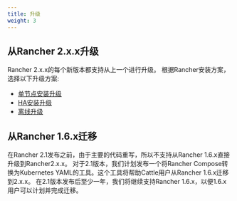 ```yaml
---
title: 升级
weight: 3
---
```


## 从Rancher 2.x.x升级

Rancher 2.x.x的每个新版本都支持从上一个进行升级。
根据Rancher安装方案，选择以下升级方案:

- [单节点安装升级](./single-node-upgrade/)
- [HA安装升级](./ha-server-upgrade/)
- [离线升级](./air-gap-upgrade/)

## 从Rancher 1.6.x迁移

在Rancher 2.1发布之前，由于主要的代码重写，所以不支持从Rancher 1.6.x直接升级到Rancher2.x.x。
对于2.1版本，我们计划发布一个将Rancher Compose转换为Kubernetes YAML的工具。这个工具将帮助Cattle用户从Rancher 1.6.x迁移到2.x.x。
在2.1版本发布后至少一年，我们将继续支持Rancher 1.6.x，以便1.6.x用户可以计划并完成迁移。